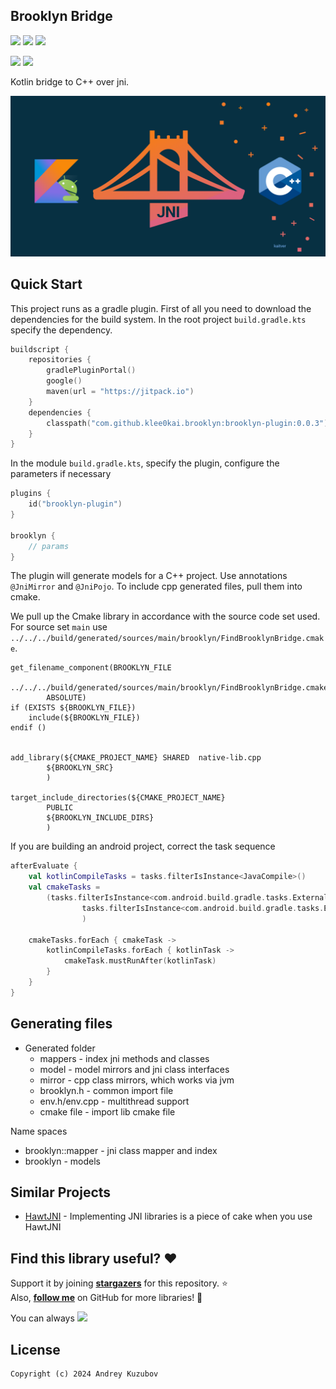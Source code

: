 ## Brooklyn Bridge

[![](https://github.com/klee0kai/brooklyn/actions/workflows/deploy_dev.yml/badge.svg)](https://github.com/klee0kai/brooklyn/actions/workflows/deploy_dev.yml)
[![](https://img.shields.io/badge/license-GNU_GPLv3-blue.svg?style=flat-square)](./LICENSE)
[![](https://jitpack.io/v/klee0kai/brooklyn.svg)](https://jitpack.io/#klee0kai/brooklyn)

[![](https://img.shields.io/badge/Platform-Android-brightgreen)]()
[![](https://img.shields.io/badge/Platform-Kotlin-blue)]()

Kotlin bridge to C++ over jni.

![](./.idea/brooklyn_bridge_poster.png)

## Quick Start 

This project runs as a gradle plugin. 
First of all you need to download the dependencies for the build system.
In the root project `build.gradle.kts` specify the dependency.

```kotlin
buildscript {
    repositories {
        gradlePluginPortal()
        google()
        maven(url = "https://jitpack.io")
    }
    dependencies {
        classpath("com.github.klee0kai.brooklyn:brooklyn-plugin:0.0.3")
    }
}
```

In the module `build.gradle.kts`, specify the plugin, configure the parameters if necessary

```kotlin
plugins {
    id("brooklyn-plugin")
}

brooklyn {
    // params
}
```

The plugin will generate models for a C++ project. Use annotations `@JniMirror` and `@JniPojo`.
To include cpp generated files, pull them into cmake.

We pull up the Cmake library in accordance with the source code set used.
For source set `main` use `../../../build/generated/sources/main/brooklyn/FindBrooklynBridge.cmake`.

```
get_filename_component(BROOKLYN_FILE
        ../../../build/generated/sources/main/brooklyn/FindBrooklynBridge.cmake
        ABSOLUTE)
if (EXISTS ${BROOKLYN_FILE})
    include(${BROOKLYN_FILE})
endif ()


add_library(${CMAKE_PROJECT_NAME} SHARED  native-lib.cpp
        ${BROOKLYN_SRC}
        )

target_include_directories(${CMAKE_PROJECT_NAME}
        PUBLIC
        ${BROOKLYN_INCLUDE_DIRS}
        )
```

If you are building an android project, correct the task sequence

```kotlin
afterEvaluate {
    val kotlinCompileTasks = tasks.filterIsInstance<JavaCompile>()
    val cmakeTasks =
        (tasks.filterIsInstance<com.android.build.gradle.tasks.ExternalNativeBuildTask>() +
                tasks.filterIsInstance<com.android.build.gradle.tasks.ExternalNativeBuildJsonTask>()
                )

    cmakeTasks.forEach { cmakeTask ->
        kotlinCompileTasks.forEach { kotlinTask ->
            cmakeTask.mustRunAfter(kotlinTask)
        }
    }
}
```


## Generating files 

 - Generated folder 
   - mappers - index jni methods and classes 
   - model - model mirrors and jni class interfaces
   - mirror - cpp class mirrors, which works via jvm
   - brooklyn.h - common import file
   - env.h/env.cpp - multithread support 
   - cmake file - import lib cmake file 
 
Name spaces 
 - brooklyn::mapper - jni class mapper and index
 - brooklyn - models 

## Similar Projects

- [HawtJNI](https://github.com/fusesource/hawtjni) - Implementing JNI libraries is a piece of cake when you use HawtJNI


## Find this library useful? :heart:
Support it by joining __[stargazers](https://github.com/klee0kai/brooklyn/stargazers)__ for this repository. :star: <br>
Also, __[follow me](https://github.com/klee0kai)__ on GitHub for more libraries! 🤩

You can always
<a href="https://www.buymeacoffee.com/kee0kai"><img src="https://img.buymeacoffee.com/button-api/?text=Buy me a coffee&emoji=&slug=kee0kai&button_colour=FFDD00&font_colour=000000&font_family=Cookie&outline_colour=000000&coffee_colour=ffffff" /></a>


## License

```
Copyright (c) 2024 Andrey Kuzubov
```

